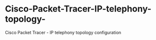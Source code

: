 # Cisco-Packet-Tracer-IP-telephony-topology-
Cisco Packet Tracer - IP telephony topology configuration
